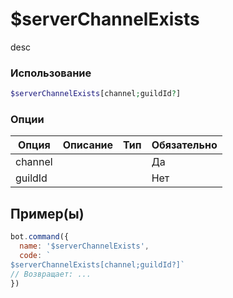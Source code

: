 # $serverChannelExists
desc
### Использование
```php
$serverChannelExists[channel;guildId?]
```

### Опции

| Опция | Описание | Тип | Обязательно |
|--------|-------------|------|----------|
| channel |  |  | Да | 
| guildId |  |  | Нет | 
## Пример(ы)

```javascript
bot.command({
  name: '$serverChannelExists',
  code: `
$serverChannelExists[channel;guildId?]`
// Возвращает: ...
})
```